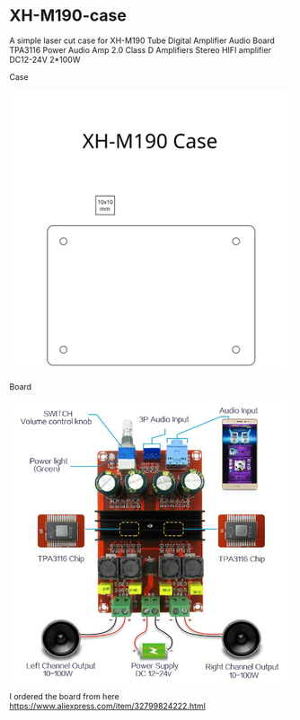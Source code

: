 # XH-M190-case

A simple laser cut case for XH-M190 Tube Digital Amplifier Audio Board TPA3116 Power Audio Amp 2.0 Class D Amplifiers Stereo HIFI amplifier DC12-24V 2*100W

Case

![case](https://github.com/funvill/XH-M190-case/blob/master/case.svg?raw=true)

Board

![board](https://github.com/funvill/XH-M190-case/blob/master/XH-M190.jpg?raw=true)

I ordered the board from here https://www.aliexpress.com/item/32799824222.html

